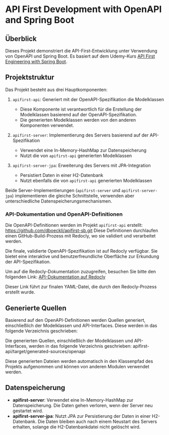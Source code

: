 # API First Development with OpenAPI and Spring Boot

## Überblick

Dieses Projekt demonstriert die API-First-Entwicklung unter Verwendung von OpenAPI und Spring Boot. Es basiert auf dem Udemy-Kurs [API First Engineering with Spring Boot](https://www.udemy.com/course/api-first-engineering-with-spring-boot).

## Projektstruktur

Das Projekt besteht aus drei Hauptkomponenten:

1. `apifirst-api`: Generiert mit der OpenAPI-Spezifikation die Modelklassen
    - Diese Komponente ist verantwortlich für die Erstellung der Modelklassen basierend auf der OpenAPI-Spezifikation.
    - Die generierten Modelklassen werden von den anderen Komponenten verwendet.

2. `apifirst-server`: Implementierung des Servers basierend auf der API-Spezifikation
    - Verwendet eine In-Memory-HashMap zur Datenspeicherung
    - Nutzt die von `apifirst-api` generierten Modelklassen

3. `apifirst-server-jpa`: Erweiterung des Servers mit JPA-Integration
    - Persistiert Daten in einer H2-Datenbank
    - Nutzt ebenfalls die von `apifirst-api` generierten Modelklassen

Beide Server-Implementierungen (`apifirst-server` und `apifirst-server-jpa`) implementieren die gleiche Schnittstelle, verwenden aber unterschiedliche Datenspeicherungsmechanismen.

### API-Dokumentation und OpenAPI-Definitionen

Die OpenAPI-Definitionen werden im Projekt `apifirst-api` erstellt: https://github.com/dboeckli/apifirst-sb.git
Diese Definitionen durchlaufen einen GitHub-Build-Prozess mit Redocly, wo sie validiert und verarbeitet werden.

Die finale, validierte OpenAPI-Spezifikation ist auf Redocly verfügbar. Sie bietet eine interaktive und benutzerfreundliche Oberfläche zur Erkundung der API-Spezifikation.

Um auf die Redocly-Dokumentation zuzugreifen, besuchen Sie bitte den folgenden Link:
[API-Dokumentation auf Redocly](https://dboeckli.redocly.app/openapi/openapi/customer)

Dieser Link führt zur finalen YAML-Datei, die durch den Redocly-Prozess erstellt wurde.

## Generierte Quellen

Basierend auf den OpenAPI-Definitionen werden Quellen generiert, einschließlich der Modelklassen und API-Interfaces. Diese werden in das folgende Verzeichnis geschrieben:

Die generierten Quellen, einschließlich der Modelklassen und API-Interfaces, werden in das folgende Verzeichnis geschrieben:
apifirst-api/target/generated-sources/openapi

Diese generierten Dateien werden automatisch in den Klassenpfad des Projekts aufgenommen und können von anderen Modulen verwendet werden.

## Datenspeicherung

- **apifirst-server**: Verwendet eine In-Memory-HashMap zur Datenspeicherung. Die Daten gehen verloren, wenn der Server neu gestartet wird.
- **apifirst-server-jpa**: Nutzt JPA zur Persistierung der Daten in einer H2-Datenbank. Die Daten bleiben auch nach einem Neustart des Servers erhalten, solange die H2-Datenbankdatei nicht gelöscht wird.

